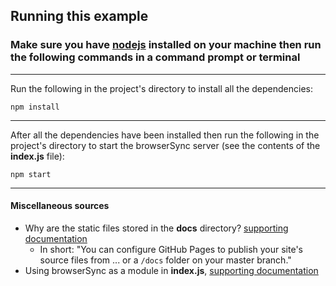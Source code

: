 ## Running this example

### Make sure you have **[nodejs](https://nodejs.org/en/)** installed on your machine then run the following commands in a command prompt or terminal

---

Run the following in the project's directory to install all the dependencies:

`npm install`

---

After all the dependencies have been installed then run the following in the project's directory to start the browserSync server (see the contents of the **index.js** file):

`npm start`

---

#### Miscellaneous sources
* Why are the static files stored in the **docs** directory? [supporting documentation](https://help.github.com/articles/configuring-a-publishing-source-for-github-pages/)
    * In short: "You can configure GitHub Pages to publish your site's source files from ... or a  `/docs` folder on your master branch."
* Using browserSync as a module in **index.js**, [supporting documentation](https://browsersync.io/docs/api#api-watch)   